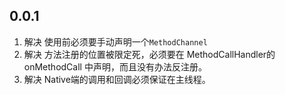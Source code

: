 ## 0.0.1
1. 解决 使用前必须要手动声明一个`MethodChannel`
2. 解决 方法注册的位置被限定死，必须要在 MethodCallHandler的 onMethodCall 中声明，而且没有办法反注册。
3. 解决 Native端的调用和回调必须保证在主线程。
